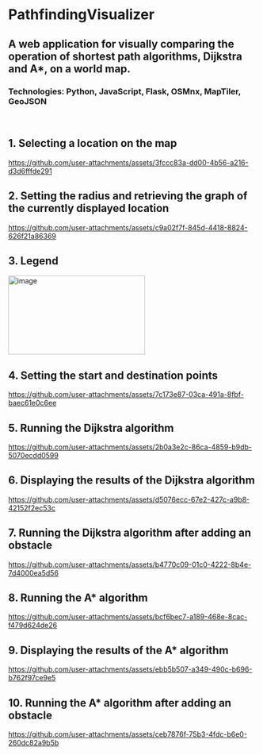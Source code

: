 # **PathfindingVisualizer**
## A web application for visually comparing the operation of shortest path algorithms, Dijkstra and A*, on a world map.
### Technologies: Python, JavaScript, Flask, OSMnx, MapTiler, GeoJSON

&nbsp;

## 1. Selecting a location on the map

https://github.com/user-attachments/assets/3fccc83a-dd00-4b56-a216-d3d6fffde291

## 2. Setting the radius and retrieving the graph of the currently displayed location

https://github.com/user-attachments/assets/c9a02f7f-845d-4418-8824-626f21a86369

## 3. Legend

<img width="276" height="159" alt="image" src="https://github.com/user-attachments/assets/ae40d20f-4fe9-4994-ad65-c7e1410d9200" />

## 4. Setting the start and destination points

https://github.com/user-attachments/assets/7c173e87-03ca-491a-8fbf-baec61e0c6ee

## 5. Running the Dijkstra algorithm

https://github.com/user-attachments/assets/2b0a3e2c-86ca-4859-b9db-5070ecdd0599

## 6. Displaying the results of the Dijkstra algorithm

https://github.com/user-attachments/assets/d5076ecc-67e2-427c-a9b8-42152f2ec53c

## 7. Running the Dijkstra algorithm after adding an obstacle

https://github.com/user-attachments/assets/b4770c09-01c0-4222-8b4e-7d4000ea5d56

## 8. Running the A* algorithm

https://github.com/user-attachments/assets/bcf6bec7-a189-468e-8cac-f479d624de26

## 9. Displaying the results of the A* algorithm

https://github.com/user-attachments/assets/ebb5b507-a349-490c-b696-b762f97ce9e5

## 10. Running the A* algorithm after adding an obstacle

https://github.com/user-attachments/assets/ceb7876f-75b3-4fdc-b6e0-260dc82a9b5b
